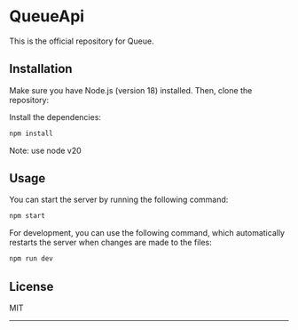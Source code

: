 # QueueApi

This is the official repository for Queue.

## Installation

Make sure you have Node.js (version 18) installed. Then, clone the repository:


Install the dependencies:

```bash
npm install
```

Note: use node v20

## Usage

You can start the server by running the following command:

```bash
npm start
```

For development, you can use the following command, which automatically restarts the server when changes are made to the files:

```bash
npm run dev
```
## License

MIT

---

